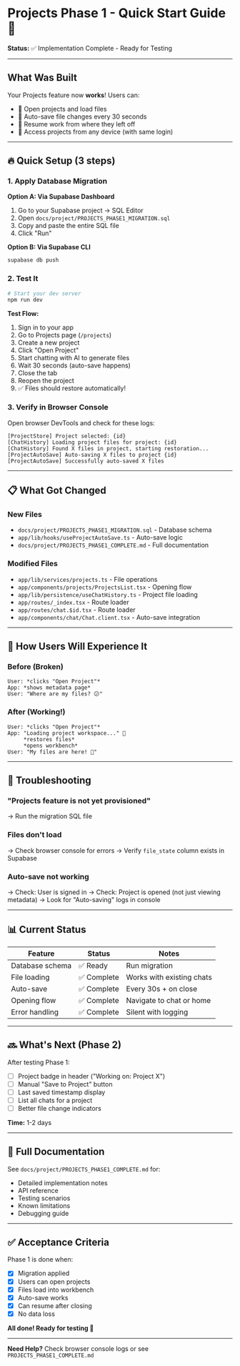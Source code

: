 # Projects Phase 1 - Quick Start Guide 🚀

**Status:** ✅ Implementation Complete - Ready for Testing

---

## What Was Built

Your Projects feature now **works**! Users can:
- 🎯 Open projects and load files
- 💾 Auto-save file changes every 30 seconds
- 🔄 Resume work from where they left off
- 📱 Access projects from any device (with same login)

---

## 🔥 Quick Setup (3 steps)

### 1. Apply Database Migration

**Option A: Via Supabase Dashboard**
1. Go to your Supabase project → SQL Editor
2. Open `docs/project/PROJECTS_PHASE1_MIGRATION.sql`
3. Copy and paste the entire SQL file
4. Click "Run"

**Option B: Via Supabase CLI**
```bash
supabase db push
```

### 2. Test It

```bash
# Start your dev server
npm run dev
```

**Test Flow:**
1. Sign in to your app
2. Go to Projects page (`/projects`)
3. Create a new project
4. Click "Open Project"
5. Start chatting with AI to generate files
6. Wait 30 seconds (auto-save happens)
7. Close the tab
8. Reopen the project
9. ✅ Files should restore automatically!

### 3. Verify in Browser Console

Open browser DevTools and check for these logs:
```
[ProjectStore] Project selected: {id}
[ChatHistory] Loading project files for project: {id}
[ChatHistory] Found X files in project, starting restoration...
[ProjectAutoSave] Auto-saving X files to project {id}
[ProjectAutoSave] Successfully auto-saved X files
```

---

## 📋 What Got Changed

### New Files
- `docs/project/PROJECTS_PHASE1_MIGRATION.sql` - Database schema
- `app/lib/hooks/useProjectAutoSave.ts` - Auto-save logic
- `docs/project/PROJECTS_PHASE1_COMPLETE.md` - Full documentation

### Modified Files
- `app/lib/services/projects.ts` - File operations
- `app/components/projects/ProjectsList.tsx` - Opening flow
- `app/lib/persistence/useChatHistory.ts` - Project file loading
- `app/routes/_index.tsx` - Route loader
- `app/routes/chat.$id.tsx` - Route loader  
- `app/components/chat/Chat.client.tsx` - Auto-save integration

---

## 🎯 How Users Will Experience It

### Before (Broken)
```
User: *clicks "Open Project"*
App: *shows metadata page*
User: "Where are my files? 😕"
```

### After (Working!)
```
User: *clicks "Open Project"*
App: "Loading project workspace..." 🔄
     *restores files*
     *opens workbench*
User: "My files are here! 🎉"
```

---

## 🐛 Troubleshooting

### "Projects feature is not yet provisioned"
→ Run the migration SQL file

### Files don't load
→ Check browser console for errors
→ Verify `file_state` column exists in Supabase

### Auto-save not working
→ Check: User is signed in
→ Check: Project is opened (not just viewing metadata)
→ Look for "Auto-saving" logs in console

---

## 📊 Current Status

| Feature | Status | Notes |
|---------|--------|-------|
| Database schema | ✅ Ready | Run migration |
| File loading | ✅ Complete | Works with existing chats |
| Auto-save | ✅ Complete | Every 30s + on close |
| Opening flow | ✅ Complete | Navigate to chat or home |
| Error handling | ✅ Complete | Silent with logging |

---

## 🔜 What's Next (Phase 2)

After testing Phase 1:
- [ ] Project badge in header ("Working on: Project X")
- [ ] Manual "Save to Project" button
- [ ] Last saved timestamp display
- [ ] List all chats for a project
- [ ] Better file change indicators

**Time:** 1-2 days

---

## 📖 Full Documentation

See `docs/project/PROJECTS_PHASE1_COMPLETE.md` for:
- Detailed implementation notes
- API reference
- Testing scenarios
- Known limitations
- Debugging guide

---

## ✅ Acceptance Criteria

Phase 1 is done when:
- [x] Migration applied
- [x] Users can open projects
- [x] Files load into workbench
- [x] Auto-save works
- [x] Can resume after closing
- [x] No data loss

**All done! Ready for testing 🎉**

---

**Need Help?** Check browser console logs or see `PROJECTS_PHASE1_COMPLETE.md`
